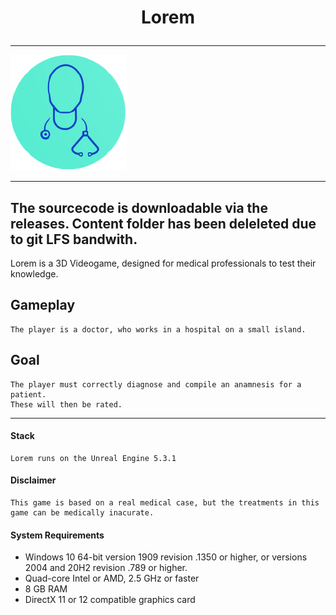 # <p align="center">Lorem</p>

---

<img 
    style="display: block; 
           margin-left: auto;
           margin-right: auto;
           width: 39%;">
![](/Lorem.png)
</img>

---


## The sourcecode is downloadable via the releases. Content folder has been deleleted due to git LFS bandwith.


Lorem is a 3D Videogame, designed for medical professionals to test their knowledge.

## Gameplay

    The player is a doctor, who works in a hospital on a small island.

## Goal

    The player must correctly diagnose and compile an anamnesis for a patient. 
    These will then be rated.

---

#### Stack

    Lorem runs on the Unreal Engine 5.3.1

#### Disclaimer

    This game is based on a real medical case, but the treatments in this game can be medically inacurate.

#### System Requirements

- Windows 10 64-bit version 1909 revision .1350 or higher, or versions 2004 and 20H2 revision .789 or higher.
- Quad-core Intel or AMD, 2.5 GHz or faster
- 8 GB RAM
- DirectX 11 or 12 compatible graphics card
